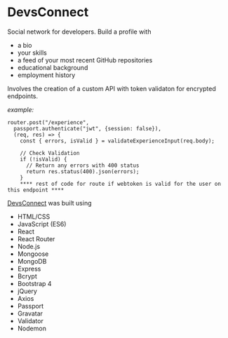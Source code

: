 # DevsConnect
Social network for developers.  Build a profile with
* a bio
* your skills
* a feed of your most recent GitHub repositories
* educational background
* employment history

Involves the creation of a custom API with token validaton for encrypted endpoints.

*example:*
```
router.post("/experience", 
  passport.authenticate("jwt", {session: false}),
  (req, res) => {
    const { errors, isValid } = validateExperienceInput(req.body);

    // Check Validation
    if (!isValid) {
      // Return any errors with 400 status
      return res.status(400).json(errors);
    }
    **** rest of code for route if webtoken is valid for the user on this endpoint ****
 ```
    

[DevsConnect](http://www.devsconnect.com/) was built using
* HTML/CSS
* JavaScript (ES6)
* React
* React Router
* Node.js
* Mongoose
* MongoDB
* Express
* Bcrypt
* Bootstrap 4
* jQuery
* Axios
* Passport
* Gravatar
* Validator
* Nodemon

